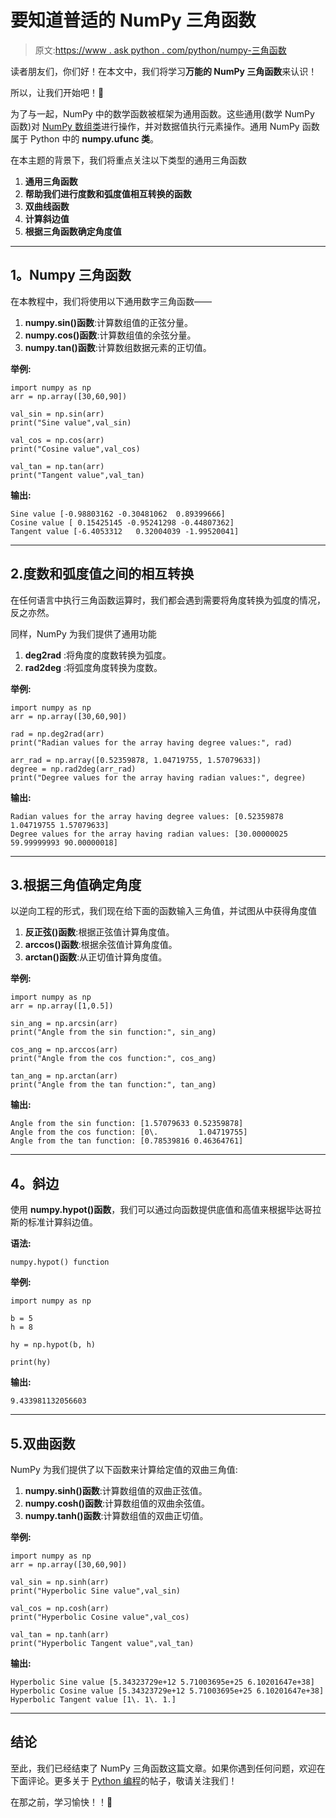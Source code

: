 # 要知道普适的 NumPy 三角函数

> 原文:[https://www . ask python . com/python/numpy-三角函数](https://www.askpython.com/python/numpy-trigonometric-functions)

读者朋友们，你们好！在本文中，我们将学习**万能的 NumPy 三角函数**来认识！

所以，让我们开始吧！🙂

为了与一起，NumPy 中的数学函数被框架为通用函数。这些通用(数学 NumPy 函数)对 [NumPy 数组类](https://www.askpython.com/python-modules/numpy/python-numpy-arrays)进行操作，并对数据值执行元素操作。通用 NumPy 函数属于 Python 中的 **numpy.ufunc 类**。

在本主题的背景下，我们将重点关注以下类型的通用三角函数

1.  **通用三角函数**
2.  **帮助我们进行度数和弧度值相互转换的函数**
3.  **双曲线函数**
4.  **计算斜边值**
5.  **根据三角函数确定角度值**

* * *

## 1。Numpy 三角函数

在本教程中，我们将使用以下通用数字三角函数——

1.  **numpy.sin()函数**:计算数组值的正弦分量。
2.  **numpy.cos()函数**:计算数组值的余弦分量。
3.  **numpy.tan()函数**:计算数组数据元素的正切值。

**举例:**

```
import numpy as np
arr = np.array([30,60,90])

val_sin = np.sin(arr)
print("Sine value",val_sin)

val_cos = np.cos(arr)
print("Cosine value",val_cos)

val_tan = np.tan(arr)
print("Tangent value",val_tan)

```

**输出:**

```
Sine value [-0.98803162 -0.30481062  0.89399666]
Cosine value [ 0.15425145 -0.95241298 -0.44807362]
Tangent value [-6.4053312   0.32004039 -1.99520041]

```

* * *

## 2.度数和弧度值之间的相互转换

在任何语言中执行三角函数运算时，我们都会遇到需要将角度转换为弧度的情况，反之亦然。

同样，NumPy 为我们提供了通用功能

1.  **deg2rad** :将角度的度数转换为弧度。
2.  **rad2deg** :将弧度角度转换为度数。

**举例:**

```
import numpy as np
arr = np.array([30,60,90])

rad = np.deg2rad(arr)
print("Radian values for the array having degree values:", rad)

arr_rad = np.array([0.52359878, 1.04719755, 1.57079633])
degree = np.rad2deg(arr_rad)
print("Degree values for the array having radian values:", degree)

```

**输出:**

```
Radian values for the array having degree values: [0.52359878 1.04719755 1.57079633]
Degree values for the array having radian values: [30.00000025 59.99999993 90.00000018]

```

* * *

## 3.根据三角值确定角度

以逆向工程的形式，我们现在给下面的函数输入三角值，并试图从中获得角度值

1.  **反正弦()函数**:根据正弦值计算角度值。
2.  **arccos()函数**:根据余弦值计算角度值。
3.  **arctan()函数**:从正切值计算角度值。

**举例:**

```
import numpy as np
arr = np.array([1,0.5])

sin_ang = np.arcsin(arr)
print("Angle from the sin function:", sin_ang)

cos_ang = np.arccos(arr)
print("Angle from the cos function:", cos_ang)

tan_ang = np.arctan(arr)
print("Angle from the tan function:", tan_ang)

```

**输出:**

```
Angle from the sin function: [1.57079633 0.52359878]
Angle from the cos function: [0\.         1.04719755]
Angle from the tan function: [0.78539816 0.46364761]

```

* * *

## 4。斜边

使用 **numpy.hypot()函数**，我们可以通过向函数提供底值和高值来根据毕达哥拉斯的标准计算斜边值。

**语法:**

```
numpy.hypot() function

```

**举例:**

```
import numpy as np

b = 5
h = 8

hy = np.hypot(b, h)

print(hy)

```

**输出:**

```
9.433981132056603

```

* * *

## 5.双曲函数

NumPy 为我们提供了以下函数来计算给定值的双曲三角值:

1.  **numpy.sinh()函数**:计算数组值的双曲正弦值。
2.  **numpy.cosh()函数**:计算数组值的双曲余弦值。
3.  **numpy.tanh()函数**:计算数组值的双曲正切值。

**举例:**

```
import numpy as np
arr = np.array([30,60,90])

val_sin = np.sinh(arr)
print("Hyperbolic Sine value",val_sin)

val_cos = np.cosh(arr)
print("Hyperbolic Cosine value",val_cos)

val_tan = np.tanh(arr)
print("Hyperbolic Tangent value",val_tan)

```

**输出:**

```
Hyperbolic Sine value [5.34323729e+12 5.71003695e+25 6.10201647e+38]
Hyperbolic Cosine value [5.34323729e+12 5.71003695e+25 6.10201647e+38]
Hyperbolic Tangent value [1\. 1\. 1.]

```

* * *

## 结论

至此，我们已经结束了 NumPy 三角函数这篇文章。如果你遇到任何问题，欢迎在下面评论。更多关于 [Python 编程](https://www.askpython.com/python/oops/object-oriented-programming-python)的帖子，敬请关注我们！

在那之前，学习愉快！！🙂